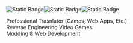 <div style="display: flex;">
  <img alt="Static Badge" src="https://img.shields.io/badge/Express-JS-black">
  <img alt="Static Badge" src="https://img.shields.io/badge/Node-JS-green">
  <img alt="Static Badge" src="https://img.shields.io/badge/Python-3-blue">
</div>

Professional Trasnlator (Games, Web Apps, Etc.) <br>
Reverse Engineering Video Games <br>
Modding & Web Development <br>

<!---
grigolmersadze/grigolmersadze is a ✨ special ✨ repository because its `README.md` (this file) appears on your GitHub profile.
You can click the Preview link to take a look at your changes.
--->
